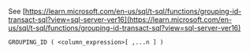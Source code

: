 See [https://learn.microsoft.com/en-us/sql/t-sql/functions/grouping-id-transact-sql?view=sql-server-ver16](https://learn.microsoft.com/en-us/sql/t-sql/functions/grouping-id-transact-sql?view=sql-server-ver16)
```
GROUPING_ID ( <column_expression>[ ,...n ] )
```
